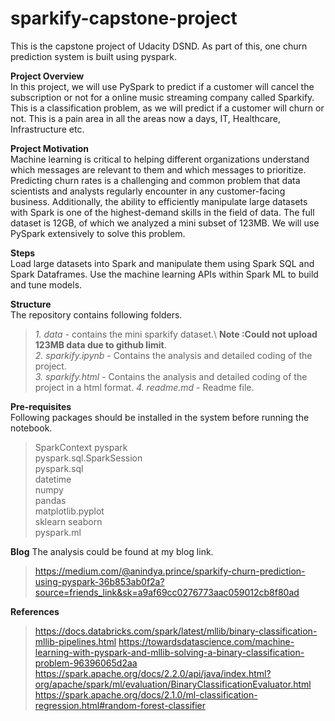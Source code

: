 # sparkify-capstone-project
This is the capstone project of Udacity DSND. As part of this, one churn prediction system is built using pyspark.

**Project Overview** \
In this project, we will use PySpark to predict if a customer will cancel the subscription or not for a online music streaming company
called Sparkify. This is a classification problem, as we will predict if a customer will churn or not. This is a pain area in all the
areas now a days, IT, Healthcare, Infrastructure etc.

**Project Motivation** \
Machine learning is critical to helping different organizations understand which messages are relevant to them and which messages to prioritize. Predicting churn rates is a challenging and common problem that data scientists and analysts regularly encounter in any customer-facing business. Additionally, the ability to efficiently manipulate large datasets with Spark is one of the highest-demand skills in the field of data. The full dataset is 12GB, of which we analyzed a mini subset of 123MB. We will use PySpark extensively to solve this problem.

**Steps** \
  Load large datasets into Spark and manipulate them using Spark SQL and Spark Dataframes.
  Use the machine learning APIs within Spark ML to build and tune models.
  
**Structure**\
The repository contains following folders.
>*1. data* - contains the mini sparkify dataset.\ **Note :Could not upload 123MB data due to github limit**.\
>*2. sparkify.ipynb* - Contains the analysis and detailed coding of the project.\
>*3. sparkify.html* - Contains the analysis and detailed coding of the project in a html format.
>*4. readme.md* - Readme file.

**Pre-requisites** \
  Following packages should be installed in the system before running the notebook.
  >SparkContext
  >pyspark\
  >pyspark.sql.SparkSession\
  >pyspark.sql\
  >datetime\
  >numpy\
  >pandas\
  >matplotlib.pyplot\
  >sklearn
  >seaborn\
  >pyspark.ml
  
  **Blog**
  The analysis could be found at my blog link. 
  
  >https://medium.com/@anindya.prince/sparkify-churn-prediction-using-pyspark-36b853ab0f2a?source=friends_link&sk=a9af69cc0276773aac059012cb8f80ad
  

**References**

  >https://docs.databricks.com/spark/latest/mllib/binary-classification-mllib-pipelines.html
  >https://towardsdatascience.com/machine-learning-with-pyspark-and-mllib-solving-a-binary-classification-problem-96396065d2aa
  >https://spark.apache.org/docs/2.2.0/api/java/index.html?org/apache/spark/ml/evaluation/BinaryClassificationEvaluator.html
  >https://spark.apache.org/docs/2.1.0/ml-classification-regression.html#random-forest-classifier
